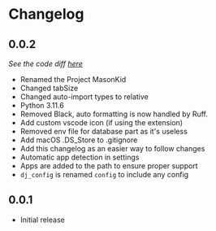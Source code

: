 # Changelog

## 0.0.2

*See the code diff [here](https://github.com/ddahan/masonkid-dj/compare/5a46c1a83d51f6e74e6cfd2add281b3d54a1ed70...4065d27cec5510b992f031b08398e151d6520fbb)*

- Renamed the Project MasonKid
- Changed tabSize
- Changed auto-import types to relative
- Python 3.11.6
- Removed Black, auto formatting is now handled by Ruff.
- Add custom vscode icon (if using the extension)
- Removed env file for database part as it's useless
- Add macOS .DS_Store to .gitignore
- Add this changelog as an easier way to follow changes
- Automatic app detection in settings
- Apps are added to the path to ensure proper support
- `dj_config` is renamed `config` to include any config


## 0.0.1

- Initial release
